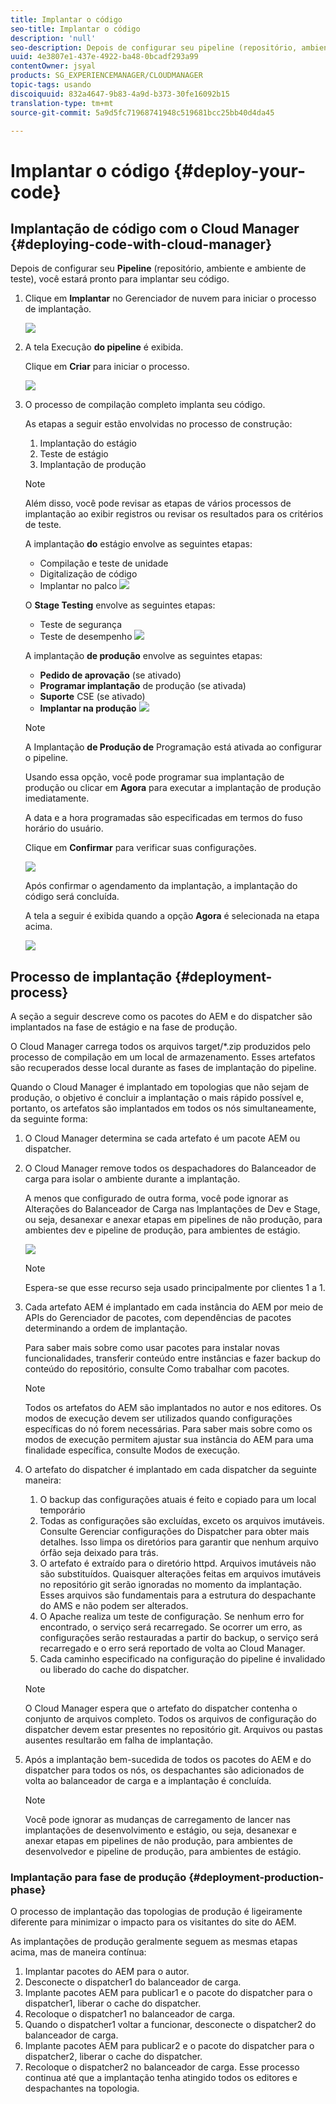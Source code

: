 ```yaml
---
title: Implantar o código
seo-title: Implantar o código
description: 'null'
seo-description: Depois de configurar seu pipeline (repositório, ambiente e ambiente de teste), você estará pronto para implantar seu código. Siga esta página para saber mais.
uuid: 4e3807e1-437e-4922-ba48-0bcadf293a99
contentOwner: jsyal
products: SG_EXPERIENCEMANAGER/CLOUDMANAGER
topic-tags: usando
discoiquuid: 832a4647-9b83-4a9d-b373-30fe16092b15
translation-type: tm+mt
source-git-commit: 5a9d5fc71968741948c519681bcc25bb40d4da45

---
```



# Implantar o código {#deploy-your-code}

## Implantação de código com o Cloud Manager {#deploying-code-with-cloud-manager}

Depois de configurar seu **Pipeline** (repositório, ambiente e ambiente de teste), você estará pronto para implantar seu código.

1. Clique em **Implantar** no Gerenciador de nuvem para iniciar o processo de implantação.

   ![](assets/Deploy1.png)

1. A tela Execução **do pipeline** é exibida.

   Clique em **Criar** para iniciar o processo.

   ![](assets/Deploy2.png)

1. O processo de compilação completo implanta seu código.

   As etapas a seguir estão envolvidas no processo de construção:

   1. Implantação do estágio
   1. Teste de estágio
   1. Implantação de produção
   >[!NOTE]
   >
   >Além disso, você pode revisar as etapas de vários processos de implantação ao exibir registros ou revisar os resultados para os critérios de teste.

   A implantação **do** estágio envolve as seguintes etapas:

   * Compilação e teste de unidade
   * Digitalização de código
   * Implantar no palco
   ![](assets/Stage_Deployment1.png)

   O **Stage Testing** envolve as seguintes etapas:

   * Teste de segurança
   * Teste de desempenho
   ![](assets/Stage_Testing1.png)

   A implantação **de produção** envolve as seguintes etapas:

   * **Pedido de aprovação** (se ativado)
   * **Programar implantação** de produção (se ativada)
   * **Suporte** CSE (se ativado)
   * **Implantar na produção**
   ![](assets/Prod_Deployment1.png)

   >[!NOTE]
   >
   >A Implantação **de Produção de** Programação está ativada ao configurar o pipeline.
   >
   >
   >Usando essa opção, você pode programar sua implantação de produção ou clicar em **Agora** para executar a implantação de produção imediatamente.
   >
   >
   >A data e a hora programadas são especificadas em termos do fuso horário do usuário.
   >
   >
   >Clique em **Confirmar** para verificar suas configurações.

   ![](assets/Production_Deployment1.png)

   Após confirmar o agendamento da implantação, a implantação do código será concluída.

   A tela a seguir é exibida quando a opção **Agora** é selecionada na etapa acima.

   ![](assets/Production_Deployment2.png)

## Processo de implantação {#deployment-process}

A seção a seguir descreve como os pacotes do AEM e do dispatcher são implantados na fase de estágio e na fase de produção.

O Cloud Manager carrega todos os arquivos target/*.zip produzidos pelo processo de compilação em um local de armazenamento.  Esses artefatos são recuperados desse local durante as fases de implantação do pipeline.

Quando o Cloud Manager é implantado em topologias que não sejam de produção, o objetivo é concluir a implantação o mais rápido possível e, portanto, os artefatos são implantados em todos os nós simultaneamente, da seguinte forma:

1. O Cloud Manager determina se cada artefato é um pacote AEM ou dispatcher.
1. O Cloud Manager remove todos os despachadores do Balanceador de carga para isolar o ambiente durante a implantação.

   A menos que configurado de outra forma, você pode ignorar as Alterações do Balanceador de Carga nas Implantações de Dev e Stage, ou seja, desanexar e anexar etapas em pipelines de não produção, para ambientes dev e pipeline de produção, para ambientes de estágio.

   ![](assets/load_balancer.png)

   >[!NOTE]
   >
   >Espera-se que esse recurso seja usado principalmente por clientes 1 a 1.

1. Cada artefato AEM é implantado em cada instância do AEM por meio de APIs do Gerenciador de pacotes, com dependências de pacotes determinando a ordem de implantação.

   Para saber mais sobre como usar pacotes para instalar novas funcionalidades, transferir conteúdo entre instâncias e fazer backup do conteúdo do repositório, consulte Como trabalhar com pacotes.

   >[!NOTE]
   >
   >Todos os artefatos do AEM são implantados no autor e nos editores. Os modos de execução devem ser utilizados quando configurações específicas do nó forem necessárias. Para saber mais sobre como os modos de execução permitem ajustar sua instância do AEM para uma finalidade específica, consulte Modos de execução.

1. O artefato do dispatcher é implantado em cada dispatcher da seguinte maneira:

   1. O backup das configurações atuais é feito e copiado para um local temporário
   1. Todas as configurações são excluídas, exceto os arquivos imutáveis. Consulte Gerenciar configurações do Dispatcher para obter mais detalhes. Isso limpa os diretórios para garantir que nenhum arquivo órfão seja deixado para trás.
   1. O artefato é extraído para o diretório httpd.  Arquivos imutáveis não são substituídos. Quaisquer alterações feitas em arquivos imutáveis no repositório git serão ignoradas no momento da implantação.  Esses arquivos são fundamentais para a estrutura do despachante do AMS e não podem ser alterados.
   1. O Apache realiza um teste de configuração. Se nenhum erro for encontrado, o serviço será recarregado. Se ocorrer um erro, as configurações serão restauradas a partir do backup, o serviço será recarregado e o erro será reportado de volta ao Cloud Manager.
   1. Cada caminho especificado na configuração do pipeline é invalidado ou liberado do cache do dispatcher.
   >[!NOTE]
   >
   >O Cloud Manager espera que o artefato do dispatcher contenha o conjunto de arquivos completo.  Todos os arquivos de configuração do dispatcher devem estar presentes no repositório git. Arquivos ou pastas ausentes resultarão em falha de implantação.

1. Após a implantação bem-sucedida de todos os pacotes do AEM e do dispatcher para todos os nós, os despachantes são adicionados de volta ao balanceador de carga e a implantação é concluída.

   >[!NOTE]
   >
   >Você pode ignorar as mudanças de carregamento de lancer nas implantações de desenvolvimento e estágio, ou seja, desanexar e anexar etapas em pipelines de não produção, para ambientes de desenvolvedor e pipeline de produção, para ambientes de estágio.

### Implantação para fase de produção {#deployment-production-phase}

O processo de implantação das topologias de produção é ligeiramente diferente para minimizar o impacto para os visitantes do site do AEM.

As implantações de produção geralmente seguem as mesmas etapas acima, mas de maneira contínua:

1. Implantar pacotes do AEM para o autor.
1. Desconecte o dispatcher1 do balanceador de carga.
1. Implante pacotes AEM para publicar1 e o pacote do dispatcher para o dispatcher1, liberar o cache do dispatcher.
1. Recoloque o dispatcher1 no balanceador de carga.
1. Quando o dispatcher1 voltar a funcionar, desconecte o dispatcher2 do balanceador de carga.
1. Implante pacotes AEM para publicar2 e o pacote do dispatcher para o dispatcher2, liberar o cache do dispatcher.
1. Recoloque o dispatcher2 no balanceador de carga.
Esse processo continua até que a implantação tenha atingido todos os editores e despachantes na topologia.


